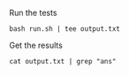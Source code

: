 Run the tests

```
bash run.sh | tee output.txt
```

Get the results

```
cat output.txt | grep "ans"
```